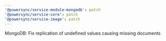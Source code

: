 ```yaml
---
'@powersync/service-module-mongodb': patch
'@powersync/service-core': patch
'@powersync/service-image': patch
---
```


MongoDB: Fix replication of undefined values causing missing documents
